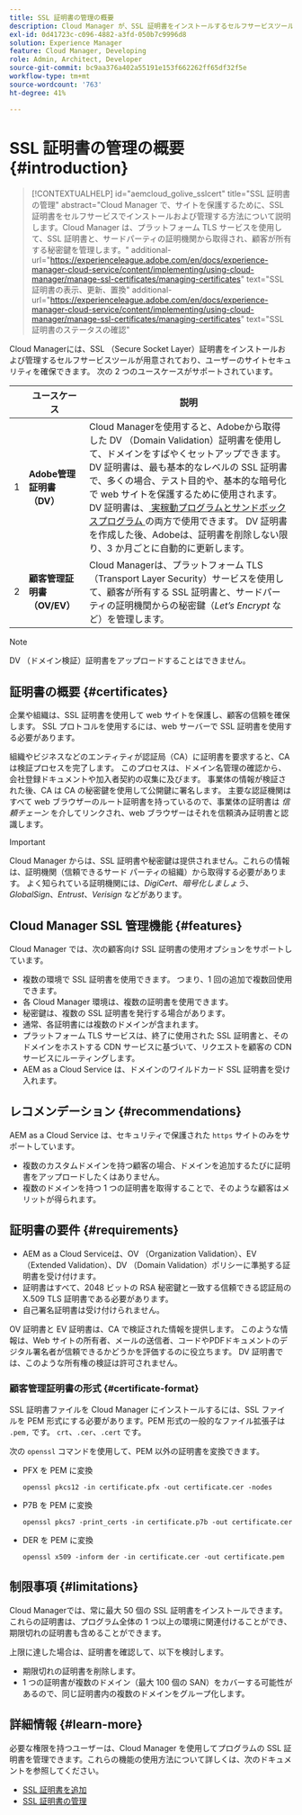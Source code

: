 ```yaml
---
title: SSL 証明書の管理の概要
description: Cloud Manager が、SSL 証明書をインストールするセルフサービスツールを提供する方法について説明します。
exl-id: 0d41723c-c096-4882-a3fd-050b7c9996d8
solution: Experience Manager
feature: Cloud Manager, Developing
role: Admin, Architect, Developer
source-git-commit: bc9aa376a402a55191e153f662262ff65df32f5e
workflow-type: tm+mt
source-wordcount: '763'
ht-degree: 41%

---
```



# SSL 証明書の管理の概要{#introduction}

>[!CONTEXTUALHELP]
>id="aemcloud_golive_sslcert"
>title="SSL 証明書の管理"
>abstract="Cloud Manager で、サイトを保護するために、SSL 証明書をセルフサービスでインストールおよび管理する方法について説明します。Cloud Manager は、プラットフォーム TLS サービスを使用して、SSL 証明書と、サードパーティの証明機関から取得され、顧客が所有する秘密鍵を管理します。"
>additional-url="https://experienceleague.adobe.com/en/docs/experience-manager-cloud-service/content/implementing/using-cloud-manager/manage-ssl-certificates/managing-certificates" text="SSL 証明書の表示、更新、置換"
>additional-url="https://experienceleague.adobe.com/en/docs/experience-manager-cloud-service/content/implementing/using-cloud-manager/manage-ssl-certificates/managing-certificates" text="SSL 証明書のステータスの確認"


Cloud Managerには、SSL （Secure Socket Layer）証明書をインストールおよび管理するセルフサービスツールが用意されており、ユーザーのサイトセキュリティを確保できます。 次の 2 つのユースケースがサポートされています。

<!-- CQDOC-21758, #1 -->

| | ユースケース | 説明 |
| --- | --- | --- |
| 1 | **Adobe管理証明書（DV）** | Cloud Managerを使用すると、Adobeから取得した DV （Domain Validation）証明書を使用して、ドメインをすばやくセットアップできます。 DV 証明書は、最も基本的なレベルの SSL 証明書で、多くの場合、テスト目的や、基本的な暗号化で web サイトを保護するために使用されます。 DV 証明書は、[ 実稼動プログラムとサンドボックスプログラム ](/help/implementing/cloud-manager/getting-access-to-aem-in-cloud/program-types.md) の両方で使用できます。 DV 証明書を作成した後、Adobeは、証明書を削除しない限り、3 か月ごとに自動的に更新します。 |
| 2 | **顧客管理証明書（OV/EV）** | Cloud Managerは、プラットフォーム TLS （Transport Layer Security）サービスを使用して、顧客が所有する SSL 証明書と、サードパーティの証明機関からの秘密鍵（*Let’s Encrypt* など）を管理します。 |

>[!NOTE]
>
>DV （ドメイン検証）証明書をアップロードすることはできません。


## 証明書の概要 {#certificates}

企業や組織は、SSL 証明書を使用して web サイトを保護し、顧客の信頼を確保します。 SSL プロトコルを使用するには、web サーバーで SSL 証明書を使用する必要があります。

組織やビジネスなどのエンティティが認証局（CA）に証明書を要求すると、CA は検証プロセスを完了します。 このプロセスは、ドメイン名管理の確認から、会社登録ドキュメントや加入者契約の収集に及びます。 事業体の情報が検証された後、CA は CA の秘密鍵を使用して公開鍵に署名します。 主要な認証機関はすべて web ブラウザーのルート証明書を持っているので、事業体の証明書は *信頼チェーン* を介してリンクされ、web ブラウザーはそれを信頼済み証明書と認識します。

>[!IMPORTANT]
>
>Cloud Manager からは、SSL 証明書や秘密鍵は提供されません。これらの情報は、証明機関（信頼できるサード パーティの組織）から取得する必要があります。 よく知られている証明機関には、*DigiCert*、*暗号化しましょう*、*GlobalSign*、*Entrust*、*Verisign* などがあります。

## Cloud Manager SSL 管理機能 {#features}

Cloud Manager では、次の顧客向け SSL 証明書の使用オプションをサポートしています。

* 複数の環境で SSL 証明書を使用できます。 つまり、1 回の追加で複数回使用できます。
* 各 Cloud Manager 環境は、複数の証明書を使用できます。
* 秘密鍵は、複数の SSL 証明書を発行する場合があります。
* 通常、各証明書には複数のドメインが含まれます。
* プラットフォーム TLS サービスは、終了に使用された SSL 証明書と、そのドメインをホストする CDN サービスに基づいて、リクエストを顧客の CDN サービスにルーティングします。
* AEM as a Cloud Service は、ドメインのワイルドカード SSL 証明書を受け入れます。

## レコメンデーション {#recommendations}

AEM as a Cloud Service は、セキュリティで保護された `https` サイトのみをサポートしています。

* 複数のカスタムドメインを持つ顧客の場合、ドメインを追加するたびに証明書をアップロードしたくはありません。
* 複数のドメインを持つ 1 つの証明書を取得することで、そのような顧客はメリットが得られます。

## 証明書の要件 {#requirements}

* AEM as a Cloud Serviceは、OV （Organization Validation）、EV （Extended Validation）、DV （Domain Validation）ポリシーに準拠する証明書を受け付けます。<!-- CQDOC-21758, #2 -->
* 証明書はすべて、2048 ビットの RSA 秘密鍵と一致する信頼できる認証局の X.509 TLS 証明書である必要があります。
* 自己署名証明書は受け付けられません。

OV 証明書と EV 証明書は、CA で検証された情報を提供します。 このような情報は、Web サイトの所有者、メールの送信者、コードやPDFドキュメントのデジタル署名者が信頼できるかどうかを評価するのに役立ちます。 DV 証明書では、このような所有権の検証は許可されません。

### 顧客管理証明書の形式 {#certificate-format}

<!-- CQDOC-21758, #3 -->

SSL 証明書ファイルを Cloud Manager にインストールするには、SSL ファイルを PEM 形式にする必要があります。PEM 形式の一般的なファイル拡張子は `.pem,` です。 `crt`、`.cer`、`.cert` です。

次の `openssl` コマンドを使用して、PEM 以外の証明書を変換できます。

* PFX を PEM に変換

  ```shell
  openssl pkcs12 -in certificate.pfx -out certificate.cer -nodes
  ```

* P7B を PEM に変換

  ```shell
  openssl pkcs7 -print_certs -in certificate.p7b -out certificate.cer
  ```

* DER を PEM に変換

  ```shell
  openssl x509 -inform der -in certificate.cer -out certificate.pem
  ```

## 制限事項 {#limitations}

Cloud Managerでは、常に最大 50 個の SSL 証明書をインストールできます。 これらの証明書は、プログラム全体の 1 つ以上の環境に関連付けることができ、期限切れの証明書も含めることができます。

上限に達した場合は、証明書を確認して、以下を検討します。

* 期限切れの証明書を削除します。
* 1 つの証明書が複数のドメイン（最大 100 個の SAN）をカバーする可能性があるので、同じ証明書内の複数のドメインをグループ化します。

## 詳細情報 {#learn-more}

必要な権限を持つユーザーは、Cloud Manager を使用してプログラムの SSL 証明書を管理できます。これらの機能の使用方法について詳しくは、次のドキュメントを参照してください。

* [SSL 証明書を追加 ](/help/implementing/cloud-manager/managing-ssl-certifications/add-ssl-certificate.md) <!--CQDOC-21758, #4 -->
* [SSL 証明書の管理 ](/help/implementing/cloud-manager/managing-ssl-certifications/managing-certificates.md) <!--CQDOC-21758, #4 -->


